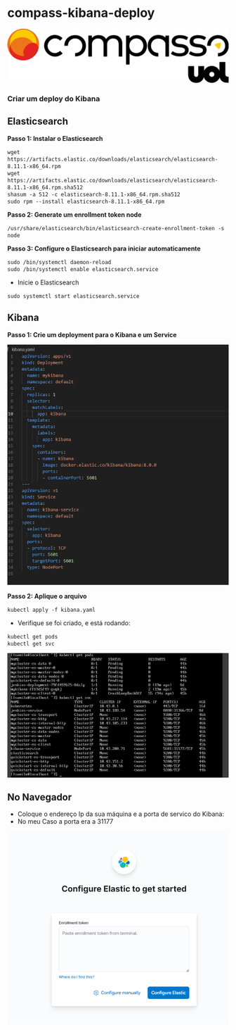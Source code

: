 # compass-kibana-deploy
![compass logo](./images/compass.png)

### Criar um deploy do Kibana
## Elasticsearch

**Passo 1: Instalar o Elasticsearch**
```
wget https://artifacts.elastic.co/downloads/elasticsearch/elasticsearch-8.11.1-x86_64.rpm
wget https://artifacts.elastic.co/downloads/elasticsearch/elasticsearch-8.11.1-x86_64.rpm.sha512
shasum -a 512 -c elasticsearch-8.11.1-x86_64.rpm.sha512 
sudo rpm --install elasticsearch-8.11.1-x86_64.rpm
```
**Passo 2: Generate um enrollment token node**

```
/usr/share/elasticsearch/bin/elasticsearch-create-enrollment-token -s node
```

**Passo 3: Configure o Elasticsearch para iniciar automaticamente**

```
sudo /bin/systemctl daemon-reload
sudo /bin/systemctl enable elasticsearch.service
```

- Inicie o Elasticsearch
```
sudo systemctl start elasticsearch.service
```

## Kibana

**Passo 1: Crie um deployment para o Kibana e um Service**

![Kibana](./images/kibana-deploy.png)


**Passo 2: Aplique o arquivo**

```
kubectl apply -f kibana.yaml
```

- Verifique se foi criado, e está rodando:
```
kubectl get pods
kubectl get svc
```
![status](./images/apply.png)

## No Navegador

- Coloque o endereço Ip da sua máquina e a porta de servico do Kibana:
- No meu Caso a porta era a 31177

![kibana](./images/kibana-web.png)
